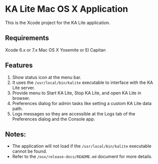 KA Lite Mac OS X Application
============================

This is the Xcode project for the KA Lite application.


## Requirements

Xcode 6.x or 7.x
Mac OS X Yosemite or El Capitan


## Features

1. Show status icon at the menu bar.
1. It uses the `/usr/local/bin/kalite` executable to interface with the KA Lite server.
1. Provide menu to Start KA Lite, Stop KA Lite, and open KA Lite in browser.
1. Preferences dialog for admin tasks like setting a custom KA Lite data path.
1. Logs messages so they are accessible at the Logs tab of the Preferences dialog and the Console app.


## Notes:

* The application will not load if the `/usr/local/bin/kalite` executable cannot be found.
* Refer to the `/osx/release-docs/README.md` document for more details.

